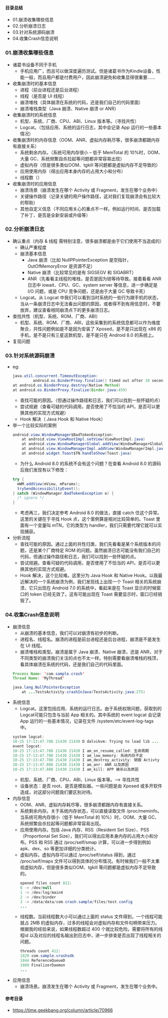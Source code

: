 #### 目录总结
- 01.崩溃收集哪些信息
- 02.分析崩溃日志
- 03.针对系统源码崩溃
- 04.收集Crash信息说明




### 01.崩溃收集哪些信息
- 诸葛书设备不同于手机
    - 手机应用广，而且可以做深度遍历测试。但是诸葛书作为Kindle设备，性能一般，而且用户都是付费用户，因此崩溃避免和收集显得很重要……
- 收集崩溃时的基本信息
    - 进程（前台进程还是后台进程）
    - 线程（是否是 UI 线程）
    - 崩溃堆栈（具体崩溃在系统的代码，还是我们自己的代码里面）
    - 崩溃堆栈类型（Java 崩溃、Native 崩溃 or ANR）
- 收集崩溃时的系统信息
    - 机型、系统、厂商、CPU、ABI、Linux 版本等。（寻找共性）
    - Logcat。（包括应用、系统的运行日志，其中会记录 App 运行的一些基本情况）
- 收集崩溃时的内存信息（OOM、ANR、虚拟内存耗尽等，很多崩溃都跟内存有直接关系）
    - 系统剩余内存。（系统可用内存很小 – 低于 MemTotal 的 10%时，OOM、大量 GC、系统频繁自杀拉起等问题都非常容易出现）
    - 虚拟内存（但是很多类似OOM、tgkill 等问题都是虚拟内存不足导致的）
    - 应用使用内存（得出应用本身内存的占用大小和分布）
    - 线程数（）
- 收集崩溃时的应用信息
    - 崩溃场景（崩溃发生在哪个 Activity 或 Fragment，发生在哪个业务中）
    - 关键操作路径（记录关键的用户操作路径，这对我们复现崩溃会有比较大的帮助）
    - 其他自定义信息（不同应用关心的重点不一样。例如运行时间、是否加载了补丁、是否是全新安装或升级等）

### 02.分析崩溃日志
- 确认重点（内存 & 线程 需特别注意，很多崩溃都是由于它们使用不当造成的）
    - 确认严重程度
    - 崩溃基本信息
        - Java 崩溃（比如 NullPPointerException 是空指针，OutOfMemoryError 是资源不足）
        - Native 崩溃（比较常见的是有 SIGSEGV 和 SIGABRT）
        - ANR（先看看主线程的堆栈，是否是因为锁等待导致。接着看看 ANR 日志中 iowait、CPU、GC、system server 等信息，进一步确定是 I/O 问题，或是 CPU 竞争问题，还是由于大量 GC 导致卡死）
    - Logcat。从 Logcat 中我们可以看到当时系统的一些行为跟手机的状态，当从一条崩溃日志中无法看出问题的原因，或者得不到有用信息时，不要放弃，建议查看相同崩溃点下的更多崩溃日志。
- 查找共性（机型、系统、ROM、厂商、ABI）
    - 机型、系统、ROM、厂商、ABI，这些采集到的系统信息都可以作为维度聚合，共性问题例如是不是因为安装了 Xposed，是不是只出现在 x86 的手机，是不是只有三星这款机型，是不是只在 Android 8.0 的系统上。
- 复现问题


### 03.针对系统源码崩溃
- eg:
    ``` java
    java.util.concurrent.TimeoutException:
             android.os.BinderProxy.finalize() timed out after 10 seconds
    at android.os.BinderProxy.destroy(Native Method)
    at android.os.BinderProxy.finalize(Binder.java:459)
    ```
    - 查找可能的原因。（但通过操作路径和日志，我们可以找到一些怀疑的点）
    - 尝试规避（查看可疑的代码调用，是否使用了不恰当的 API，是否可以更换其他的实现方式规避）
    - Hook 解决（ Java Hook 和 Native Hook）
- 举一个比较实际的案例
    ``` java
    android.view.WindowManager$BadTokenException:
        at android.view.ViewRootImpl.setView(ViewRootImpl.java)
        at android.view.WindowManagerGlobal.addView(WindowManagerGlobal.java)
        at android.view.WindowManagerImpl.addView(WindowManagerImpl.java4)
        at android.widget.Toast$TN.handleShow(Toast.java)
    ```
    - 为什么 Android 8.0 的系统不会有这个问题？在查看 Android 8.0 的源码后我们发现有以下修改：
    ``` java
    try {
      mWM.addView(mView, mParams);
      trySendAccessibilityEvent();
    } catch (WindowManager.BadTokenException e) {
      /* ignore */
    }
    ```
    - 考虑再三，我们决定参考 Android 8.0 的做法，直接 catch 住这个异常。这里的关键在于寻找 Hook 点，这个案例算是相对比较简单的。Toast 里面有一个变量叫 mTN，它的类型为 handler，我们只需要代理它就可以实现捕获。
- 分析流程
    - 查找可能的原因。通过上面的共性归类，我们先看看是某个系统版本的问题，还是某个厂商特定 ROM 的问题。虽然崩溃日志可能没有我们自己的代码，但通过操作路径和日志，我们可以找到一些怀疑的点。
    - 尝试规避。查看可疑的代码调用，是否使用了不恰当的 API，是否可以更换其他的实现方式规避。
    - Hook 解决，这个比较难。这里分为 Java Hook 和 Native Hook。以我最近解决的一个系统崩溃为例，我们发现线上出现一个 Toast 相关的系统崩溃，它只出现在 Android 7.0 的系统中，看起来是在 Toast 显示的时候窗口的 token 已经无效了。这有可能出现在 Toast 需要显示时，窗口已经销毁了。




### 04.收集Crash信息说明
- 崩溃信息
    - 从崩溃的基本信息，我们可以对崩溃有初步的判断。
    - 进程名、线程名。崩溃的进程是前台进程还是后台进程，崩溃是不是发生在 UI 线程。
    - 崩溃堆栈和类型。崩溃是属于 Java 崩溃、Native 崩溃，还是 ANR，对于不同类型的崩溃我们关注的点也不太一样。特别需要看崩溃堆栈的栈顶，看具体崩溃在系统的代码，还是我们自己的代码里面。
    ``` java
    Process Name: 'com.sample.crash'
    Thread Name: 'MyThread'

    java.lang.NullPointerException
        at ...TestsActivity.crashInJava(TestsActivity.java:275)
    ```
- 系统信息
    - Logcat。这里包括应用、系统的运行日志。由于系统权限问题，获取到的 Logcat可能只包含与当前 App 相关的。其中系统的 event logcat 会记录 App 运行的一些基本情况，记录在文件 /system/etc/event-log-tags 中。
    ``` java
    system logcat:
    10-25 17:13:47.788 21430 21430 D dalvikvm: Trying to load lib ...
    event logcat:
    10-25 17:13:47.788 21430 21430 I am_on_resume_called: 生命周期
    10-25 17:13:47.788 21430 21430 I am_low_memory: 系统内存不足
    10-25 17:13:47.788 21430 21430 I am_destroy_activity: 销毁 Activty
    10-25 17:13:47.888 21430 21430 I am_anr: ANR 以及原因
    10-25 17:13:47.888 21430 21430 I am_kill: APP 被杀以及原因
    ```
    - 机型、系统、厂商、CPU、ABI、Linux 版本等。–> 寻找共性
    - 设备状态：是否 root、是否是模拟器。一些问题是由 Xposed 或多开软件造成，对这部分问题我们要区别对待。
- 内存信息
    - OOM、ANR、虚拟内存耗尽等，很多崩溃都跟内存有直接关系。
    - 系统剩余内存。关于系统内存状态，可以直接读取文件 /proc/meminfo。当系统可用内存很小（低于 MemTotal 的 10%）时，OOM、大量 GC、系统频繁自杀拉起等问题都非常容易出现。
    - 应用使用内存。包括 Java 内存、RSS（Resident Set Size）、PSS（Proportional Set Size），我们可以得出应用本身内存的占用大小和分布。PSS 和 RSS 通过 /proc/self/smap 计算，可以进一步得到例如 apk、dex、so 等更加详细的分类统计。
    - 虚拟内存。虚拟内存可以通过 /proc/self/status 得到，通过 /proc/self/maps 文件可以得到具体的分布情况。有时候我们一般不太重视虚拟内存，但是很多类似OOM、tgkill 等问题都是虚拟内存不足导致的。
        ``` java
        opened files count 812:
        0 -> /dev/null
        1 -> /dev/log/main4
        2 -> /dev/binder
        3 -> /data/data/com.crash.sample/files/test.config
        ...
        ```
    - 线程数。当前线程数大小可以通过上面的 status 文件得到，一个线程可能就占 2MB 的虚拟内存，过多的线程会对虚拟内存和文件句柄带来压力。根据我的经验来说，如果线程数超过 400 个就比较危险。需要将所有的线程id 以及对应的线程名输出到日志中，进一步排查是否出现了线程相关的问题。
        ``` java
        threads count 412:
        1820 com.sample.crashsdk
        1844 ReferenceQueueD
        1869 FinalizerDaemon
        ...
        ```
- 应用信息
    - 崩溃场景。崩溃发生在哪个 Activity 或 Fragment，发生在哪个业务中。


#### 参考目录
- https://time.geekbang.org/column/article/70966












